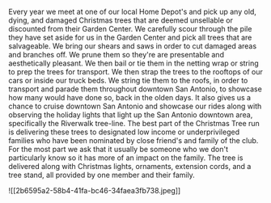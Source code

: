 Every year we meet at one of our local Home Depot's and pick up any old, dying, and damaged Christmas trees that are deemed unsellable or discounted from their Garden Center.  We carefully scour through the pile they have set aside for us in the Garden Center and pick all trees that are salvageable.  We bring our shears and saws in order to cut damaged areas and branches off.  We prune them so they're are presentable and aesthetically pleasant.  We then bail or tie them in the netting wrap or string to prep the trees for transport.  We then strap the trees to the rooftops of our cars or inside our truck beds.  We string tie them to the roofs, in order to transport and parade them throughout downtown San Antonio, to showcase how many would have done so, back in the olden days. It also gives us a chance to cruise downtown San Antonio and showcase our rides along with observing the holiday lights that light up the San Antonio downtown area, specifically the Riverwalk tree-line.
The best part of the Christmas Tree run is delivering these trees to designated low income or underprivileged families who have been nominated by close friend's and family of the club.  For the most part we ask that it usually be someone who we don't particularly know so it has more of an impact on the family.  The tree is delivered along with Christmas lights, ornaments, extension cords, and a tree stand, all provided by one member and their family.


![[2b6595a2-58b4-41fa-bc46-34faea3fb738.jpeg]]    
